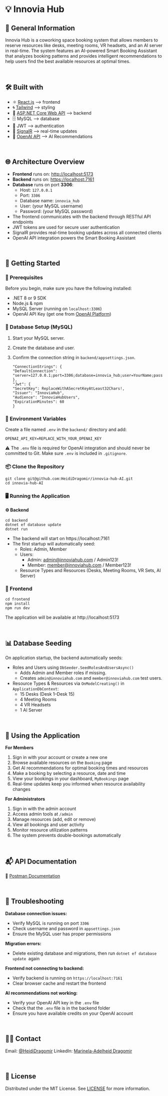 # 💡 Innovia Hub

## 🏢 General Information

Innovia Hub is a coworking space booking system that allows members to reserve resources like desks, meeting rooms, VR headsets, and an AI server in real-time. The system features an AI-powered Smart Booking Assistant that analyzes booking patterns and provides intelligent recommendations to help users find the best available resources at optimal times.

<br/>

## 🛠️ Built with

-   ⚛️ [React.js](https://reactjs.org/) --> frontend
-   🌀 [Tailwind](https://tailwindcss.com/) --> styling
-   🧱 [ASP.NET Core Web API](https://learn.microsoft.com/en-us/aspnet/core/web-api/?view=aspnetcore-9.0) --> backend
-   🗄️ MySQL --> database
-   🔐 JWT --> authentication
-   🔁 [SignalR](https://learn.microsoft.com/en-us/aspnet/core/signalr/introduction?view=aspnetcore-9.0) --> real-time updates
-   🤖 [OpenAI API](https://platform.openai.com/docs/overview) --> AI Recommendations

<br/>

## 🌐 Architecture Overview

-   **Frontend** runs on: [http://localhost:5173](http://localhost:5173)
-   **Backend** runs on: [https://localhost:7161](https://localhost:7161)
-   **Database** runs on port **3306**:
    -   Host: `127.0.0.1`
    -   Port: `3306`
    -   Database name: `innovia_hub`
    -   User: (your MySQL username)
    -   Password: (your MySQL password)
-   The frontend communicates with the backend through RESTful API endpoints
-   JWT tokens are used for secure user authentication
-   SignalR provides real-time booking updates across all connected clients
-   OpenAI API integration powers the Smart Booking Assistant

<br/>

## 🚀 Getting Started

### 🔧 Prerequisites

Before you begin, make sure you have the following installed:

-   .NET 8 or 9 SDK
-   Node.js & npm
-   MySQL Server (running on `localhost:3306`)
-   OpenAI API Key (get one from [OpenAI Platform](https://platform.openai.com/docs/overview))

### 🐘 Database Setup (MySQL)

1. Start your MySQL server.
2. Create the database and user.
3. Confirm the connection string in `backend/appsettings.json`.

    ```
    "ConnectionStrings": {
    "DefaultConnection": "server=127.0.0.1;port=3306;database=innovia_hub;user=YourName;password=YourPassword"
    },
    "Jwt": {
    "SecretKey": ReplaceWithASecretKeyAtLeast32Chars!,
    "Issuer": "InnoviaHub",
    "Audience": "InnoviaHubUsers",
    "ExpirationMinutes": 60
    }
    ```

### 🔑 Environment Variables

Create a file named `.env` in the `backend/` directory and add:

```
OPENAI_API_KEY=REPLACE_WITH_YOUR_OPENAI_KEY
```

⚠️ The `.env` file is required for OpenAI integration and should never be committed to Git.
Make sure `.env` is included in `.gitignore`.

### 📦 Clone the Repository

```
git clone git@github.com:HeidiDragomir/innovia-hub-AI.git
cd innovia-hub-AI
```

### 🖥️ Running the Application

#### ⚙️ Backend

```
cd backend
dotnet ef database update
dotnet run
```

-   The backend will start on https://localhost:7161
-   The first startup will automatically seed:
    -   Roles: Admin, Member
    -   Users:
        -   Admin: admin@innoviahub.com / Admin123!
        -   Member: member@innoviahub.com / Member123!
    -   Resource Types and Resources (Desks, Meeting Rooms, VR Sets, AI Server)

### 🎨 Frontend

```
cd frontend
npm install
npm run dev
```

The application will be available at http://localhost:5173

<br/>

## 📊 Database Seeding

On application startup, the backend automatically seeds:

-   Roles and Users using `DbSeeder.SeedRolesAndUsersAsync()`
    -   Adds Admin and Member roles if missing.
    -   Creates `admin@innoviahub.com` and `member@innoviahub.com` test users.
-   Resource Types & Resources via `OnModelCreating()` in `ApplicationDbContext`:
    -   15 Desks (Desk 1–Desk 15)
    -   4 Meeting Rooms
    -   4 VR Headsets
    -   1 AI Server

<br/>

## 🔑 Using the Application

**For Members**

1.  Sign in with your account or create a new one
2.  Browse available resources on the `Booking` page
3.  Get AI recommendations for optimal booking times and resources
4.  Make a booking by selecting a resource, date and time
5.  View your bookings in your dashboard, `MyBookings` page
6.  Real-time updates keep you informed when resource availability changes

**For Administrators**

1.  Sign in with the admin account
2.  Access admin tools at `/admin`
3.  Manage resources (add, edit or remove)
4.  View all bookings and user activity
5.  Monitor resource utilization patterns
6.  The system prevents double-bookings automatically

<br/>

## 📬 API Documentation

🔗 [Postman Documentation](https://documenter.getpostman.com/view/22983418/2sB3QKsAEs)

<br/>

## 🔧 Troubleshooting

**Database connection issues:**

-   Verify MySQL is running on port `3306`
-   Check username and password in `appsettings.json`
-   Ensure the MySQL user has proper permissions

**Migration errors:**

-   Delete existing database and migrations, then run `dotnet ef database update `again

**Frontend not connecting to backend:**

-   Verify backend is running on `https://localhost:7161`
-   Clear browser cache and restart the frontend

**AI recommendations not working:**

-   Verify your OpenAI API key in the `.env` file
-   Check that the `.env` file is in the backend folder
-   Ensure you have available credits on your OpenAI account

<br/>

## 👩‍💻 Contact

Email: [@HeidiDragomir](https://github.com/HeidiDragomir)
LinkedIn: [Marinela-Adelheid Dragomir](https://www.linkedin.com/in/heidi-dragomir/)

<br/>

## 📄 License

Distributed under the MIT License. See [LICENSE](https://choosealicense.com/licenses/mit/) for more information.
